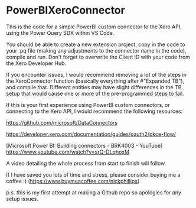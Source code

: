 # PowerBIXeroConnector

This is the code for a simple PowerBI custom connector to the Xero API, using the Power Query SDK within VS Code.

You should be able to create a new extension project, copy in the code to your .pq file (making any adjustments to the connector name in the code), compile and run. Don't forget to overwrite the Client ID with your code from the Xero Developer Hub. 

If you encounter issues, I would recommend removing a lot of the steps in the XeroConnector function (basically everything after #"Expanded TB"), and compile that. Different entities may have slight differences in the TB setup that would cause one or more of the pre-programmed steps to fail.

If this is your first experience using PowerBI custom connectors, or connecting to the Xero API, I would recommend the following resources:

https://github.com/microsoft/DataConnectors

https://developer.xero.com/documentation/guides/oauth2/pkce-flow/

[Microsoft Power BI: Building connectors - BRK4003 - YouTube] https://www.youtube.com/watch?v=srQ-DLqhoxM

A video detailing the whole process from start to finish will follow.

If I have saved you lots of time and stress, please consider buying me a coffee :) 
(https://www.buymeacoffee.com/nickphillips)


p.s. this is my first attempt at making a Github repo so apologies for any setup issues.
